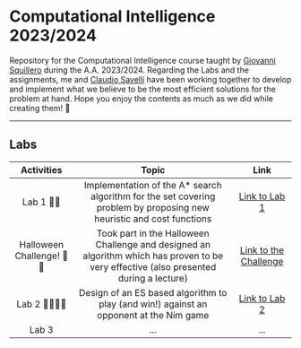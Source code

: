 # Computational Intelligence 2023/2024

Repository for the Computational Intelligence course taught by [Giovanni Squillero](https://github.com/squillero) during the A.A. 2023/2024. Regarding the Labs and the assignments, me and [Claudio Savelli](https://github.com/ClaudioSavelli) have been working together to develop and implement what we believe to be the most efficient solutions for the problem at hand. Hope you enjoy the contents as much as we did while creating them! 🤗

---

## Labs

| Activities                 | Topic                                                                                                                                  | Link                                                                                              |
|:--------------------------:|:----------------------------------------------------------------------:|:-------------------------------------------------------------------------------------------------:|
| Lab 1 🌟🐾                  | Implementation of the A* search algorithm for the set covering problem by proposing new heuristic and cost functions                   | [Link to Lab 1](https://github.com/Mattizza/Computational_Intelligence_2023-2024/tree/main/Lab_1)                                                                                             |
| Halloween Challenge! 🎃🦇   | Took part in the Halloween Challenge and designed an algorithm which has proven to be very effective (also presented during a lecture) | [Link to the Challenge](https://github.com/Mattizza/Computational_Intelligence_2023-2024/tree/main/Halloween_Challenge)                                                                               |
| Lab 2 🧙🏼‍♂️✨                  | Design of an ES based algorithm to play (and win!) against an opponent at the Nim game                                                 | [Link to Lab 2](https://github.com/Mattizza/Computational_Intelligence_2023-2024)                  |
| Lab 3                      | ...                                                                    | ...                                                                                               |

